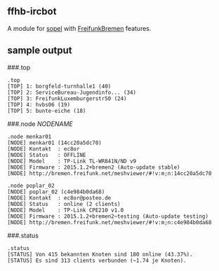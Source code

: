 ## ffhb-ircbot
A module for [sopel](https://github.com/sopel-irc/sopel) with [FreifunkBremen](https://github.com/FreifunkBremen) features.

## sample output

###.top

```
.top
[TOP] 1: borgfeld-turnhalle1 (40) 
[TOP] 2: ServiceBureau-Jugendinfo... (34) 
[TOP] 3: FreifunkLuxemburgerstr50 (24) 
[TOP] 4: hvbs06 (19) 
[TOP] 5: bunte-eiche (18) 
```

###.node *NODENAME*

```
.node menkar01
[NODE] menkar01 (14cc20a5dc70) 
[NODE] Kontakt  : ec8or 
[NODE] Status   : OFFLINE 
[NODE] Model    : TP-Link TL-WR841N/ND v9 
[NODE] Firmware : 2015.1.2+bremen2 (Auto-update stable) 
[NODE] http://bremen.freifunk.net/meshviewer/#!v:m;n:14cc20a5dc70 
```

```
.node poplar_02
[NODE] poplar_02 (c4e984b0da68) 
[NODE] Kontakt  : ec8or@posteo.de 
[NODE] Status   : online (2 clients) 
[NODE] Model    : TP-Link CPE210 v1.0 
[NODE] Firmware : 2015.1.2+bremen2~testing (Auto-update testing) 
[NODE] http://bremen.freifunk.net/meshviewer/#!v:m;n:c4e984b0da68 
```

###.status

```
.status
[STATUS] Von 415 bekannten Knoten sind 180 online (43.37%). 
[STATUS] Es sind 313 clients verbunden (~1.74 je Knoten). 
```

